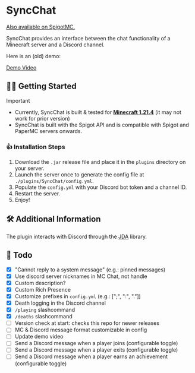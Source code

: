 # SyncChat
[
Also available on SpigotMC.
](https://www.spigotmc.org/resources/syncchat-discord-link.121376/)


SyncChat provides an interface between the chat functionality of a Minecraft server and a Discord channel.

Here is an (old) demo:

[Demo Video](https://github.com/Urpagin/DiscordLink/assets/72459611/ea6bf913-1dd4-4ba0-9f50-2040549207d3)

## 🏃‍♂️ Getting Started

> [!IMPORTANT]
> - Currently, SyncChat is built & tested for <ins>**Minecraft 1.21.4**</ins> (it may not work for prior version)
> - SyncChat is built with the Spigot API and is compatible with Spigot and PaperMC servers onwards.

### 👍 Installation Steps

1. Download the `.jar` release file and place it in the `plugins` directory on your server.
2. Launch the server once to generate the config file at `./plugins/SyncChat/config.yml`.
3. Populate the `config.yml` with your Discord bot token and a channel ID.
4. Restart the server.
5. Enjoy!

## 🛠️ Additional Information

The plugin interacts with Discord through the [JDA](https://github.com/discord-jda/JDA) library.

## 📝 Todo

- [x] "Cannot reply to a system message" (e.g.: pinned messages)
- [x] Use discord server nicknames in MC Chat, not handle
- [x] Custom description?
- [x] Custom Rich Presence
- [x] Customize prefixes in `config.yml` (e.g.: [";", ":", "."])
- [x] Death logging in the Discord channel
- [x] `/playing` slashcommand
- [x] `/deaths` slashcommand
- [ ] Version check at start: checks this repo for newer releases
- [ ] MC & Discord message format customizable in config
- [ ] Update demo video
- [ ] Send a Discord message when a player joins (configurable toggle)
- [ ] Send a Discord message when a player exits (configurable toggle)
- [ ] Send a Discord message when a player earns an achievement (configurable toggle) 
